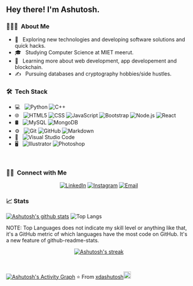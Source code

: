 
<h2> Hey there! I'm Ashutosh.</h2>

<h3> 👨🏻‍💻 &nbsp;About Me </h3>

- 🤔 &nbsp; Exploring new technologies and developing software solutions and quick hacks.
- 🎓 &nbsp; Studying Computer Science at MIET meerut.
- 🌱 &nbsp; Learning more about web development, app developement and blockchain.
- ✍️ &nbsp; Pursuing databases and cryptography hobbies/side hustles.

<h3> 🛠 &nbsp;Tech Stack</h3>

- 💻 &nbsp;
  ![Python](https://img.shields.io/badge/-Python-333333?style=flat&logo=python)
  ![C++](https://img.shields.io/badge/-C++-333333?style=flat&logo=C%2B%2B&logoColor=00599C)
- 🌐 &nbsp;
  ![HTML5](https://img.shields.io/badge/-HTML5-333333?style=flat&logo=HTML5)
  ![CSS](https://img.shields.io/badge/-CSS-333333?style=flat&logo=CSS3&logoColor=1572B6)
  ![JavaScript](https://img.shields.io/badge/-JavaScript-333333?style=flat&logo=javascript)
  ![Bootstrap](https://img.shields.io/badge/-Bootstrap-333333?style=flat&logo=bootstrap&logoColor=563D7C)
  ![Node.js](https://img.shields.io/badge/-Node.js-333333?style=flat&logo=node.js)
  ![React](https://img.shields.io/badge/-React-333333?style=flat&logo=react)
- 🛢 &nbsp;
  ![MySQL](https://img.shields.io/badge/-MySQL-333333?style=flat&logo=mysql)
  ![MongoDB](https://img.shields.io/badge/-MongoDB-333333?style=flat&logo=mongodb)
- ⚙️ &nbsp;
  ![Git](https://img.shields.io/badge/-Git-333333?style=flat&logo=git)
  ![GitHub](https://img.shields.io/badge/-GitHub-333333?style=flat&logo=github)
  ![Markdown](https://img.shields.io/badge/-Markdown-333333?style=flat&logo=markdown)
- 🔧 &nbsp;
  ![Visual Studio Code](https://img.shields.io/badge/-Visual%20Studio%20Code-333333?style=flat&logo=visual-studio-code&logoColor=007ACC)
- 🖥 &nbsp;
  ![Illustrator](https://img.shields.io/badge/-Illustrator-333333?style=flat&logo=adobe-illustrator)
  ![Photoshop](https://img.shields.io/badge/-Photoshop-333333?style=flat&logo=adobe-photoshop)
<br/>

<h3> 🤝🏻 &nbsp;Connect with Me </h3>

<p align="center">
<a href="https://www.linkedin.com/in/ashutosh-chaudhary-b558b4208/"><img alt="LinkedIn" src="https://img.shields.io/badge/LinkedIn-ashutosh%20chaudhary-blue?style=flat-square&logo=linkedin"></a>
<a href="https://www.instagram.com/ashuchaudhary6969/"><img alt="Instagram" src="https://img.shields.io/badge/Instagram-ashu chaudhary-blue?style=flat-square&logo=instagram"></a>
<a href="mailto:ashutosh.chaudhary.cse.2020@miet.ac.in"><img alt="Email" src="https://img.shields.io/badge/Email-ashutosh@mail-blue?style=flat-square&logo=gmail"></a>
</p>

### :chart_with_upwards_trend:  Stats


[![Ashutosh's github stats](https://github-readme-stats.vercel.app/api?username=xdashutosh&count_private=true&show_icons=true&theme=radical&hide_rank=false)](https://github.com/anuraghazra/github-readme-stats) 
  ![Top Langs](https://github-readme-stats.vercel.app/api/top-langs/?username=xdashutosh&theme=tokyonight)

NOTE: Top Languages does not indicate my skill level or anything like that, it's a GitHub metric of which languages have the most code on GitHub. It's a new feature of github-readme-stats.


<p align="center">
    <a href="https://github.com/xdashutosh/github-readme-streak-stats">
        <img title="🔥 Get streak stats for your profile at git.io/streak-stats" alt="Ashutosh's streak" src="https://github-readme-streak-stats.herokuapp.com/?user=xdashutosh&theme=black-ice&hide_border=true&stroke=0000&background=060A0CD0"/>
    </a>
</p>

<br>

<a href="https://github.com/xdashutosh/github-readme-activity-graph"><img alt="Ashutosh's Activity Graph" src="https://activity-graph.herokuapp.com/graph?username=xdashutosh&bg_color=0D1117&color=5BCDEC&line=5BCDEC&point=FFFFFF&hide_border=true" /></a>
⭐️ From [xdashutosh](https://github.com/xdashutosh)<img src="https://avatars.githubusercontent.com/u/84145089?v=4" height="20px" width="20px">

